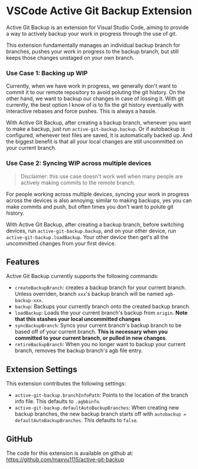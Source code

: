 # VSCode Active Git Backup Extension

Active Git Backup is an extension for Visual Studio Code, aiming to provide a way to actively backup your work in progress through the use of git.

This extension fundamentally manages an individual backup branch for branches, pushes your work in progress to the backup branch, but still keeps those changes unstaged on your own branch.

### Use Case 1: Backing up WIP

Currently, when we have work in progress, we generally don't want to commit it to our remote repository to avoid poluting the git history. On the other hand, we want to backup our changes in case of lossing it. With git currently, the best option I know of is to fix the git history eventually with interactive rebases and force pushes. This is always a hassle.

With Active Git Backup, after creating a backup branch, whenever you want to make a backup, just run `active-git-backup.backup`. Or if autobackup is configured, whenever text files are saved, it is automatically backed up. And the biggest benefit is that all your local changes are still uncommitted on your current branch.

### Use Case 2: Syncing WIP across multiple devices
> Disclaimer: this use case doesn't work well when many people are actively making commits to the remote branch.

For people working across multiple devices, syncing your work in progress across the devices is also annoying; similar to making backups, yes you can make commits and push, but often times you don't want to polute git history.

With Active Git Backup, after creating a backup branch, before switching devices, run `active-git-backup.backup`, and on your other device, run `active-git-backup.loadBackup`. Your other device then get's all the uncommitted changes from your first device.

## Features

Active Git Backup currently supports the following commands:
- `createBackupBranch`: creates a backup branch for your current branch. Unless overriden, branch `xxx`'s backup branch will be named `agb-backup-xxx`.
- `backup`: Backups your currently branch onto the created backup branch.
- `loadBackup`: Loads the your current branch's backup from `origin`. **Note that this stashes your local uncommitted changes**
- `syncBackupBranch`: Syncs your current branch's backup branch to be based off of your current branch. **This is necessary when you committed to your current branch, or pulled in new changes**.
- `retireBackupBranch`: When you no longer want to backup your current branch, removes the backup branch's agb file entry.

## Extension Settings
This extension contributes the following settings:

* `active-git-backup.branchInfoPath`: Points to the location of the branch info file. This defaults to `.agbbinfo`.
* `active-git-backup.defaultAutoBackupBranches`: When creating new backup branches, the new backup branch starts off with `autobackup = defaultAutoBackupBranches`. This defaults to `false`.

## GitHub
The code for this extension is available on github at: https://github.com/maxyu1115/active-git-backup
